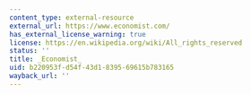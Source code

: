 ```yaml
---
content_type: external-resource
external_url: https://www.economist.com/
has_external_license_warning: true
license: https://en.wikipedia.org/wiki/All_rights_reserved
status: ''
title: _Economist_
uid: b220953f-d54f-43d1-8395-69615b783165
wayback_url: ''
---
```

